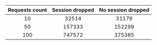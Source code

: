 | Requests count |  Session dropped  |  No session dropped  |
|:--------------:|:-----------------:|:--------------------:|
|       10       |       32514       |        31179         |
|       50       |      157333       |        152299        |
|      100       |      747572       |        375385        |